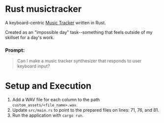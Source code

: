 # Rust musictracker
A keyboard-centric [Music Tracker](https://en.wikipedia.org/wiki/Music_tracker) written in Rust.

Created as an "impossible day" task--something that feels outside of my skillset for a day's work.
### Prompt:
> Can I make a music tracker synthesizer that responds to user keyboard input?

# Setup and Execution
1. Add a WAV file for each column to the path ```custom_assets/<file_name>.wav```.
2. Update ```src/main.rs``` to point to the prepared files on lines: 71, 76, and 81.
3. Run the application with ```cargo run```.
